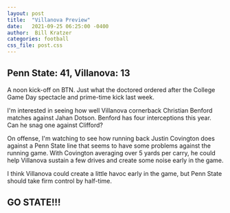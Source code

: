 ```yaml
---
layout: post
title:  "Villanova Preview"
date:   2021-09-25 06:25:00 -0400
author:  Bill Kratzer
categories: football
css_file: post.css
---
```


## Penn State: 41, Villanova: 13

A noon kick-off on BTN.  Just what the doctored ordered after the College Game Day spectacle and prime-time kick last week.

I'm interested in seeing how well Villanova cornerback Christian Benford matches against Jahan Dotson.  Benford has four interceptions this year.  Can he snag one against Clifford?

On offense, I'm watching to see how running back Justin Covington does against a Penn State line that seems to have some problems against the running game.  With Covington averaging over 5 yards per carry, he could help Villanova sustain a few drives and create some noise early in the game.

I think Villanova could create a little havoc early in the game, but Penn State should take firm control by half-time.

## GO STATE!!!




